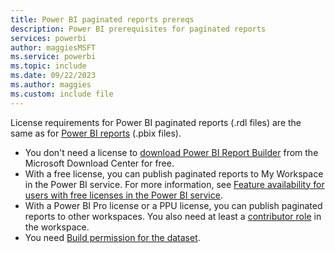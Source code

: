 ```yaml
---
title: Power BI paginated reports prereqs
description: Power BI prerequisites for paginated reports
services: powerbi
author: maggiesMSFT
ms.service: powerbi
ms.topic: include
ms.date: 09/22/2023
ms.author: maggies
ms.custom: include file
---
```


License requirements for Power BI paginated reports (.rdl files) are the same as for [Power BI reports](../fundamentals/service-features-license-type.md) (.pbix files).

- You don't need a license to [download Power BI Report Builder](https://go.microsoft.com/fwlink/?linkid=2086513) from the Microsoft Download Center for free.
- With a free license, you can publish paginated reports to My Workspace in the Power BI service. For more information, see [Feature availability for users with free licenses in the Power BI service](../consumer/end-user-features.md#licenses).
- With a Power BI Pro license or a PPU license, you can publish paginated reports to other workspaces. You also need at least a [contributor role](../collaborate-share/service-roles-new-workspaces.md#workspace-roles) in the workspace.
- You need [Build permission for the dataset](../../connect-data/service-datasets-build-permissions.md).